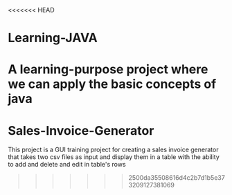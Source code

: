 <<<<<<< HEAD
# Learning-JAVA

A learning-purpose project where we can apply the basic concepts of java 
=======
# Sales-Invoice-Generator
This project is a GUI training project for creating a sales invoice generator that takes two csv files as input and display them in a table with the ability to add and delete and edit in table's rows 
>>>>>>> 2500da35508616d4c2b7d1b5e373209127381069
